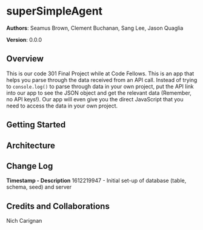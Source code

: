 # superSimpleAgent

**Authors**: Seamus Brown, Clement Buchanan, Sang Lee, Jason Quaglia

**Version**: 0.0.0

## Overview

This is our code 301 Final Project while at Code Fellows. This is an app that helps you parse through the data received from an API call. Instead of trying to `console.log()` to parse through data in your own project, put the API link into our app to see the JSON object and get the relevant data (Remember, no API keys!). Our app will even give you the direct JavaScript that you need to access the data in your own project.

## Getting Started

## Architecture

## Change Log

**Timestamp  - Description**
1612219947   - Initial set-up of database (table, schema, seed) and server

## Credits and Collaborations

Nich Carignan
